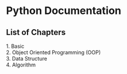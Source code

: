 # Python Documentation
## List of Chapters
<summary>1. Basic</summary>
<summary>2. Object Oriented Programming (OOP)</summary>
<summary>3. Data Structure</summary>
<summary>4. Algorithm</summary>
